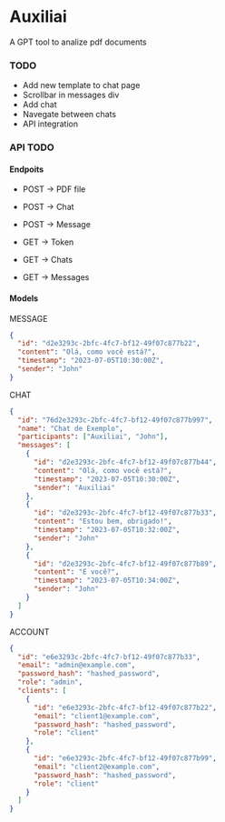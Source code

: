 # Auxiliai

A GPT tool to analize pdf documents

### TODO

- Add new template to chat page
- Scrollbar in messages div
- Add chat
- Navegate between chats
- API integration

### API TODO

#### Endpoits

- POST -> PDF file
- POST -> Chat
- POST -> Message

- GET -> Token
- GET -> Chats
- GET -> Messages

#### Models

MESSAGE

```json
{
  "id": "d2e3293c-2bfc-4fc7-bf12-49f07c877b22",
  "content": "Olá, como você está?",
  "timestamp": "2023-07-05T10:30:00Z",
  "sender": "John"
}
```

CHAT

```json
{
  "id": "76d2e3293c-2bfc-4fc7-bf12-49f07c877b997",
  "name": "Chat de Exemplo",
  "participants": ["Auxiliai", "John"],
  "messages": [
    {
      "id": "d2e3293c-2bfc-4fc7-bf12-49f07c877b44",
      "content": "Olá, como você está?",
      "timestamp": "2023-07-05T10:30:00Z",
      "sender": "Auxiliai"
    },
    {
      "id": "d2e3293c-2bfc-4fc7-bf12-49f07c877b33",
      "content": "Estou bem, obrigado!",
      "timestamp": "2023-07-05T10:32:00Z",
      "sender": "John"
    },
    {
      "id": "d2e3293c-2bfc-4fc7-bf12-49f07c877b89",
      "content": "E você?",
      "timestamp": "2023-07-05T10:34:00Z",
      "sender": "John"
    }
  ]
}
```

ACCOUNT

```json
{
  "id": "e6e3293c-2bfc-4fc7-bf12-49f07c877b33",
  "email": "admin@example.com",
  "password_hash": "hashed_password",
  "role": "admin",
  "clients": [
    {
      "id": "e6e3293c-2bfc-4fc7-bf12-49f07c877b22",
      "email": "client1@example.com",
      "password_hash": "hashed_password",
      "role": "client"
    },
    {
      "id": "e6e3293c-2bfc-4fc7-bf12-49f07c877b99",
      "email": "client2@example.com",
      "password_hash": "hashed_password",
      "role": "client"
    }
  ]
}
```
